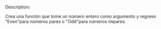 Description:

Crea una función que tome un número entero como argumento y regrese "Even"para números pares o "Odd"para números impares.